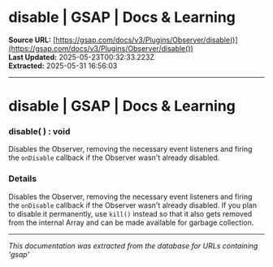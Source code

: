 # disable | GSAP | Docs & Learning

**Source URL:** [https://gsap.com/docs/v3/Plugins/Observer/disable()](https://gsap.com/docs/v3/Plugins/Observer/disable())  
**Last Updated:** 2025-05-23T00:32:33.223Z  
**Extracted:** 2025-05-31 16:56:03

---

# disable | GSAP | Docs & Learning

### disable( ) : void

Disables the Observer, removing the necessary event listeners and firing the `onDisable` callback if the Observer wasn't already disabled.

### Details[​](#details "Direct link to Details")

Disables the Observer, removing the necessary event listeners and firing the `onDisable` callback if the Observer wasn't already disabled. If you plan to disable it permanently, use `kill()` instead so that it also gets removed from the internal Array and can be made available for garbage collection.

---

*This documentation was extracted from the database for URLs containing 'gsap'*
